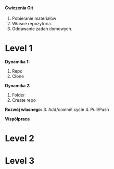 #### Ćwiczenia Git


1. Pobieranie materiałów
2. Własne repozytoria.
3. Oddawanie zadań domowych.


# Level 1

**Dynamika 1:**
1. Repo
2. Clone

**Dynamika 2:**
1. Folder
2. Create repo

**Rozwój własnego:**
3. Add/commit cycle
4. Pull/Push

**Współpraca**


# Level 2


# Level 3

